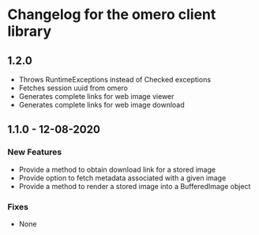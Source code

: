 # Changelog for the omero client library

## 1.2.0
* Throws RuntimeExceptions instead of Checked exceptions
* Fetches session uuid from omero
* Generates complete links for web image viewer
* Generates complete links for web image download

## 1.1.0 - 12-08-2020

### New Features
* Provide a method to obtain download link for a stored image
* Provide option to fetch metadata associated with a given image
* Provide a method to render a stored image into a BufferedImage object

### Fixes
* None
